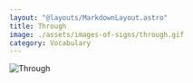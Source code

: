```yaml
---
layout: "@layouts/MarkdownLayout.astro"
title: Through
image: ./assets/images-of-signs/through.gif
category: Vocabulary
---
```


![Through](@signs/through.gif)
